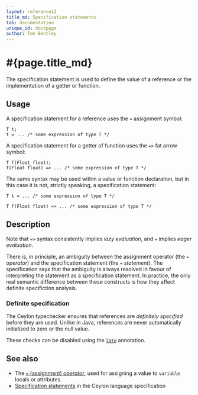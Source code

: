 ```yaml
---
layout: reference12
title_md: Specification statements
tab: documentation
unique_id: docspage
author: Tom Bentley
---
```


# #{page.title_md}

The specification statement is used to define the value of a reference 
or the implementation of a getter or function.

## Usage 

A specification statement for a reference uses the `=` assignment symbol:

<!-- check:none -->
<!-- try: -->
    T t;
    t = ... /* some expression of type T */

A specification statement for a getter of function uses the `=>` fat 
arrow symbol:

<!-- check:none -->
<!-- try: -->
    T f(Float float);
    f(Float float) => ... /* some expression of type T */

The same syntax may be used within a value or function declaration, but
in this case it is not, strictly speaking, a specification statement:

<!-- check:none -->
<!-- try: -->
    T t = ... /* some expression of type T */

<!-- check:none -->
<!-- try: -->
    T f(Float float) => ... /* some expression of type T */

## Description

Note that `=>` syntax consistently implies *lazy evaluation*, and 
`=` implies *eager evaluation*.

There is, in principle, an ambiguity between the assignment operator 
(the `=` *operator*) and the specification statement (the `=` *statement*). 
The specification says that the ambiguity is always resolved in favour of
interpreting the statement as a specification statement. In practice, the
only real semantic difference between these constructs is how they affect
definite specifiction analysis.

### Definite specification

The Ceylon typechecker ensures that references are *definitely specified*
before they are used. Unlike in Java, references are never automatically
initialized to zero or the null value.

These checks can be disabled using the [`late`](../../annotation/late/)
annotation.

## See also

* The [`=` (assignment) *operator*](../../operator/assign/), used for 
  assigning a value to `variable` locals or attributes.
* [Specification statements](#{site.urls.spec_current}#specificationstatements) 
  in the Ceylon language specification
  